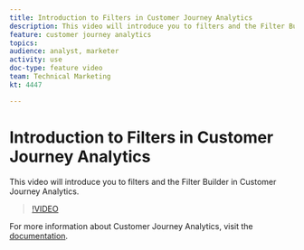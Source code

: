 ```yaml
---
title: Introduction to Filters in Customer Journey Analytics
description: This video will introduce you to filters and the Filter Builder in Customer Journey Analytics.
feature: customer journey analytics
topics: 
audience: analyst, marketer
activity: use
doc-type: feature video
team: Technical Marketing
kt: 4447

---
```


# Introduction to Filters in Customer Journey Analytics

This video will introduce you to filters and the Filter Builder in Customer Journey Analytics.

>[!VIDEO](https://video.tv.adobe.com/v/32114/?quality=12)

For more information about Customer Journey Analytics, visit the [documentation](https://docs.adobe.com/content/help/en/analytics-platform/using/cja-landing.html).
